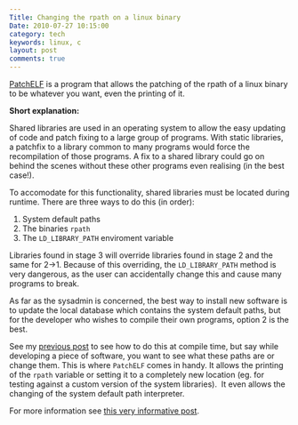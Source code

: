 ```yaml
---
Title: Changing the rpath on a linux binary
Date: 2010-07-27 10:15:00
category: tech
keywords: linux, c
layout: post
comments: true
---
```




[PatchELF](https://nixos.org/patchelf.html ) is a program that allows the patching of the rpath of a
linux binary to be whatever you want, even the printing of it.

<!--more-->

**Short explanation:**

Shared libraries are used in an operating system to allow the easy
updating of code and patch fixing to a large group of programs. With
static libraries, a patchfix to a library common to many programs would
force the recompilation of those programs. A fix to a shared library
could go on behind the scenes without these other programs even
realising (in the best case!).

To accomodate for this functionality, shared libraries must be located
during runtime. There are three ways to do this (in order):

1.  System default paths
2.  The binaries `rpath`
3.  The `LD_LIBRARY_PATH` enviroment variable


Libraries found in stage 3 will override libraries found in stage 2 and
the same for 2-\>1. Because of this overriding, the `LD_LIBRARY_PATH`
method is very dangerous, as the user can accidentally change this and
cause many programs to break.

As far as the sysadmin is concerned, the best way to install new
software is to update the local database which contains the system
default paths, but for the developer who wishes to compile their own
programs, option 2 is the best.

See my [previous post](/posts/2010-07-08-linking-on-linux/) to see how to do this at compile time, but say
while developing a piece of software, you want to see what these paths
are or change them. This is where `PatchELF` comes in handy. It allows
the printing of the `rpath` variable or setting it to a completely new
location (eg. for testing against a custom version of the system
libraries).  It even allows the changing of the system default path
interpreter.

For more information see [this very informative post](https://www.eyrie.org/~eagle/notes/rpath.html ).
